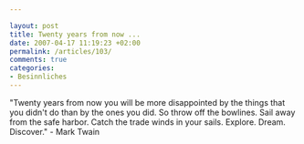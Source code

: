 ```yaml
---

layout: post
title: Twenty years from now ...
date: 2007-04-17 11:19:23 +02:00
permalink: /articles/103/
comments: true
categories: 
- Besinnliches
---
```


"Twenty years from now you will be more disappointed by the things that
you didn't do than by the ones you did. So throw off the bowlines. Sail
away from the safe harbor. Catch the trade winds in your sails. Explore.
Dream. Discover." - Mark Twain
